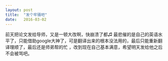 ```yaml
---
layout: post
title:  "发个牢骚吧"
date:   2016-03-02
---
```


前天把论文发给导师，又是一顿大改啊，快崩溃了都♫ 
最悲催的是自己的英语水平了，只能借助google大神了，可是翻译出来的根本没法用的，最后只能重新翻译理顺了，最后还是师弟帮的忙
，改到现在自己基本满意，希望明天发给他之后不会被骂吧。
